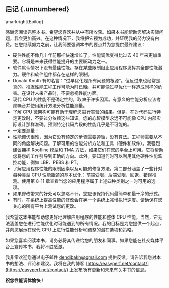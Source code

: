 ## 后记 {.unnumbered}

\markright{Epilog}

感谢您阅读完整本书。希望您喜欢并从中有所收获。如果本书能帮助您解决实际问题，我会更加高兴。在这种情况下，我将把它视为成功，并证明我的努力没有白费。在您继续努力之前，让我简要强调本书的要点并为您提供最终建议：

* 硬件性能不像几十年前那样快速增长了。性能调优变得比过去 40 年来更加重要。它将是未来获得性能提升的主要驱动力之一。
* 软件默认情况下没有最佳性能。存在某些限制阻止应用程序发挥其全部性能潜力。硬件和软件组件都存在这样的限制。
* Donald Knuth 有句名言：“过早优化是所有问题的根源”。但反过来也经常是真的。推迟性能工程工作可能为时已晚，并可能像过早优化一样造成同样的危害。在设计未来产品时，不要忽视性能方面。
* 现代 CPU 的性能不是确定性的，取决于许多因素。有意义的性能分析应该考虑噪音并使用统计方法分析性能测量。
* 了解 CPU 微架构可能有助于理解您进行实验的结果。但是，在对代码进行特定更改时，不要过分依赖这些知识。您的心智模型永远不可能像 CPU 内部实际设计那样准确。预测特定代码片段的性能几乎是不可能的。
* 一定要测量！
* 性能调优很难，因为它没有预定的步骤需要遵循，没有算法。工程师需要从不同的角度解决问题。了解可用的性能分析方法和工具（硬件和软件）。我强烈建议拥抱 Roofline 模型和 TMA 方法，如果它们在您的平台上可用。它将帮助您将您的工作引导到正确的方向。此外，要知道何时可以利用其他硬件性能监控功能，例如 LBR、PEBS 和 PT。
* 了解应用程序性能的限制因素以及可能的修复方法。第二部分涵盖了一些针对每种类型 CPU 性能瓶颈的基本优化：前端受限、后端受限、回退、错误推测。使用第 8-11 章查看当您的应用程序属于上述四种类别之一时可用的选项。
* 如果修改带来的好处可以忽略不计，您应该保持代码最简单和最干净的形式。
* 有时，在系统上提高性能的修改会在另一个系统上减慢执行速度。请确保在您关心的所有平台上测试您的更改。

[TODO]: 性能指标：仅查看汇总数字要小心得出结论。不要陷入“excel性能工程”的陷阱，即只收集性能指标而不查看代码。总是寻找第二个数据源（例如性能配置文件，稍后讨论），以确认您的假设。

我希望这本书能帮助您更好地理解应用程序的性能和整体 CPU 性能。当然，它无法涵盖您在进行性能优化时可能遇到的所有情况。我的目标是为您提供一个起点，并向您展示在现代 CPU 上进行性能分析和调整的潜在选项和策略。

如果您喜欢阅读本书，请务必将其传递给您的朋友和同事。如果您能在社交媒体平台上宣传本书，我将不胜感激。

我非常欢迎您通过电子邮件 dendibakh@gmail.com 提供反馈。请告诉我您对本书的想法、评论和建议。我将在我的博客 [https://easyperf.net/contact/](https://easyperf.net/contact/) 上发布所有更新和未来有关本书的信息。

**祝您性能调优愉快！**
